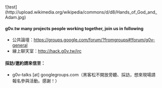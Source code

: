 <br>
![test](http://upload.wikimedia.org/wikipedia/commons/d/d8/Hands_of_God_and_Adam.jpg)

#### g0v.tw many projects people working together, join us in following
* 公共論壇：https://groups.google.com/forum/?fromgroups#!forum/g0v-general
* 線上聊天室：http://hack.g0v.tw/irc

#### 採訪/邀約請來信至：
* g0v-talks [at] googlegroups.com（黑客松不開放旁聽、採訪，想來現場請報名參與活動。感謝！）

